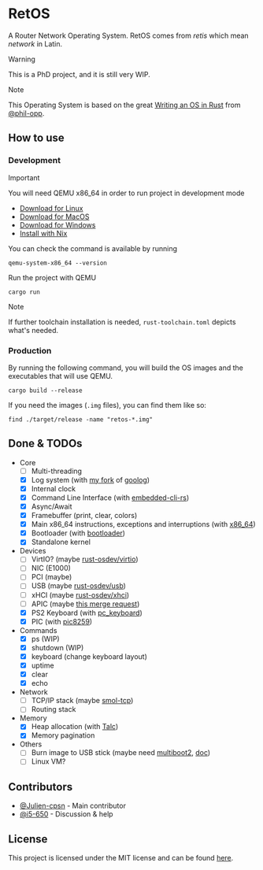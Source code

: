 # RetOS

A Router Network Operating System. RetOS comes from *retis* which mean *network* in Latin.

> [!WARNING]
> This is a PhD project, and it is still very WIP.

> [!NOTE]
> This Operating System is based on the great [Writing an OS in Rust](https://os.phil-opp.com/) from [@phil-opp](https://github.com/phil-opp). 

## How to use

### Development

> [!IMPORTANT]
> You will need QEMU x86_64 in order to run project in development mode
> - [Download for Linux](https://www.qemu.org/download/#linux) 
> - [Download for MacOS](https://www.qemu.org/download/#macos)
> - [Download for Windows](https://www.qemu.org/download/#windows)
> - [Install with Nix](https://search.nixos.org/packages?show=qemu)
> 
> You can check the command is available by running
> ```shell
> qemu-system-x86_64 --version
> ```

Run the project with QEMU

```shell
cargo run
```

> [!NOTE]
> If further toolchain installation is needed, `rust-toolchain.toml` depicts what's needed.

### Production

By running the following command, you will build the OS images and the executables that will use QEMU.

```shell
cargo build --release
```

If you need the images (`.img` files), you can find them like so:

```shell
find ./target/release -name "retos-*.img"
```

## Done & TODOs

- Core
  - [ ] Multi-threading
  - [x] Log system (with [my fork](https://github.com/Julien-cpsn/goolog) of [goolog](https://github.com/Gooxey/goolog))
  - [x] Internal clock
  - [x] Command Line Interface (with [embedded-cli-rs](https://github.com/funbiscuit/embedded-cli-rs))
  - [x] Async/Await
  - [x] Framebuffer (print, clear, colors)
  - [x] Main x86_64 instructions, exceptions and interruptions (with [x86_64](https://github.com/rust-osdev/x86_64))
  - [x] Bootloader (with [bootloader](https://github.com/rust-osdev/bootloader))
  - [x] Standalone kernel
- Devices
  - [ ] VirtIO? (maybe [rust-osdev/virtio](https://docs.rs/virtio-spec/latest/virtio_spec/))
  - [ ] NIC (E1000)
  - [ ] PCI (maybe)
  - [ ] USB (maybe [rust-osdev/usb](https://github.com/rust-osdev/usb))
  - [ ] xHCI (maybe [rust-osdev/xhci](https://docs.rs/xhci/latest/xhci/))
  - [ ] APIC (maybe [this merge request](https://github.com/rust-osdev/bootloader/pull/460/files))
  - [x] PS2 Keyboard (with [pc_keyboard](https://github.com/rust-embedded-community/pc-keyboard))
  - [x] PIC (with [pic8259](https://github.com/rust-osdev/pic8259))
- Commands
  - [x] ps (WIP)
  - [x] shutdown (WIP)
  - [x] keyboard (change keyboard layout)
  - [x] uptime
  - [x] clear
  - [x] echo
- Network
  - [ ] TCP/IP stack (maybe [smol-tcp](https://github.com/smoltcp-rs/smoltcp))
  - [ ] Routing stack
- Memory
  - [x] Heap allocation (with [Talc](https://github.com/SFBdragon/talc))
  - [x] Memory pagination
- Others
  - [ ] Burn image to USB stick (maybe need [multiboot2](https://github.com/rust-osdev/multiboot2), [doc](https://docs.rs/multiboot2/latest/multiboot2/))
  - [ ] Linux VM?

## Contributors

- [@Julien-cpsn](https://github.com/Julien-cpsn) - Main contributor
- [@i5-650](https://github.com/i5-650) - Discussion & help

## License

This project is licensed under the MIT license and can be found [here](https://github.com/Julien-cpsn/RetOS/blob/main/LICENSE).